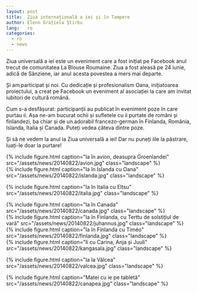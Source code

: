 ```yaml
---
layout: post
title:  Ziua internațională a iei și în Tampere
author: Elenn Grațiela Știrbu
lang:   ro
categories:
  - ro
  - news
---
```


Ziua universală a iei este un eveniment care a fost inițiat pe Facebook anul trecut de comunitatea La Blouse Roumaine. Ziua a fost aleasă pe 24 iunie, adică de Sânziene, iar anul acesta povestea a mers mai departe.

Și am participat și noi. Cu dedicație și profesionalism Oana, inițiatoarea proiectului, a creat pe Facebook un eveniment al asociației la care am invitat iubitori de cultură română.

Cum s-a desfășurat: participanții au publicat în eveniment poze în care purtau ii. Așa ne-am bucurat ochii și sufletele cu ii purtate de români și finlandezi, ba chiar și de un adorabil francezo-german în Finlanda, România, Islanda, Italia și Canada.
Puteți vedea câteva dintre poze.

Și să ne vedem la anul la Ziua universală a iei! Dar nu puneți iile la păstrare, luați-le doar la purtare!

<div class="row">
  <div class="col-md-6">
    {% include figure.html caption="Ia în avion, deasupra Groenlandei" src="/assets/news/20140822/avion.jpg" class="landscape" %}
  </div>
  <div class="col-md-6">
    {% include figure.html caption="Ia în Islanda cu Oana" src="/assets/news/20140822/islanda.jpg" class="landscape" %}
  </div>
</div>

{% include figure.html caption="Ia în Italia cu Eltsu" src="/assets/news/20140822/italia.jpg" class="landscape" %}

<div class="row">
  <div class="col-md-6">
    {% include figure.html caption="Ia în Canada" src="/assets/news/20140822/canada.jpg" class="landscape" %}
  </div>
  <div class="col-md-6">
    {% include figure.html caption="Ia în Finlanda, cu Terttu de solstițiul de vară" src="/assets/news/20140822/juhannus.jpg" class="landscape" %}
  </div>
</div>

<div class="row">
  <div class="col-md-6">
    {% include figure.html caption="Ia în Finlanda cu Timéo" src="/assets/news/20140822/finlanda.jpg" class="landscape" %}
  </div>
  <div class="col-md-6">
    {% include figure.html caption="Ii cu Carina, Anja și Juuli" src="/assets/news/20140822/kangasala.jpg" class="landscape" %}
  </div>
</div>

{% include figure.html caption="Ia la Vâlcea" src="/assets/news/20140822/valcea.jpg" class="landscape" %}

{% include figure.html caption="Matei cu ie pe tabletă" src="/assets/news/20140822/canapea.jpg" class="landscape" %}


